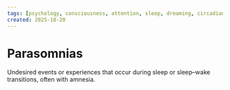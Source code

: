 ```yaml
---
tags: [psychology, consciousness, attention, sleep, dreaming, circadian-rhythms, psychoactive-drugs]
created: 2025-10-20
---
```

# Parasomnias

Undesired events or experiences that occur during sleep or sleep–wake transitions, often with amnesia.
